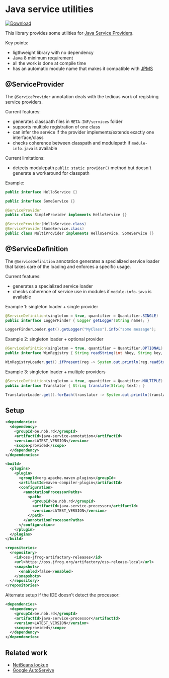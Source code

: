 # Java service utilities

[![Download](https://img.shields.io/github/release/nbbrd/java-service-util.svg)](https://github.com/nbbrd/java-service-util/releases/latest)

This library provides some utilities for [Java Service Providers](https://www.baeldung.com/java-spi).

Key points:
- ligthweight library with no dependency
- Java 8 minimum requirement
- all the work is done at compile time
- has an automatic module name that makes it compatible with [JPMS](https://www.baeldung.com/java-9-modularity) 

## @ServiceProvider
The `@ServiceProvider` annotation deals with the tedious work of registring service providers.

Current features:
- generates classpath files in `META-INF/services` folder
- supports multiple registration of one class
- can infer the service if the provider implements/extends exactly one interface/class
- checks coherence between classpath and modulepath if `module-info.java` is available

Current limitations:
- detects modulepath `public static provider()` method but doesn't generate a workaround for classpath

Example:
```java
public interface HelloService {}

public interface SomeService {}

@ServiceProvider
public class SimpleProvider implements HelloService {}

@ServiceProvider(HelloService.class)
@ServiceProvider(SomeService.class)
public class MultiProvider implements HelloService, SomeService {}
```

## @ServiceDefinition
The `@ServiceDefinition` annotation generates a specialized service loader that takes care of the loading and enforces a specific usage.

Current features:
- generates a specialized service loader
- checks coherence of service use in modules if `module-info.java` is available

Example 1: singleton loader + single provider
```java
@ServiceDefinition(singleton = true, quantifier = Quantifier.SINGLE)
public interface LoggerFinder { Logger getLogger(String name); }

LoggerFinderLoader.get().getLogger("MyClass").info("some message");
```

Example 2: singleton loader + optional provider
```java
@ServiceDefinition(singleton = true, quantifier = Quantifier.OPTIONAL)
public interface WinRegistry { String readString(int hkey, String key, String valueName); }

WinRegistryLoader.get().ifPresent(reg -> System.out.println(reg.readString(HKEY_LOCAL_MACHINE, "SOFTWARE\\Microsoft\\Windows NT\\CurrentVersion", "ProductName")));
```

Example 3: singleton loader + multiple providers
```java
@ServiceDefinition(singleton = true, quantifier = Quantifier.MULTIPLE)
public interface Translator { String translate(String text); }

TranslatorLoader.get().forEach(translator -> System.out.println(translator.translate("hello")));
```

## Setup

```xml
<dependencies>
  <dependency>
    <groupId>be.nbb.rd</groupId>
    <artifactId>java-service-annotation</artifactId>
    <version>LATEST_VERSION</version>
    <scope>provided</scope>
  </dependency>
</dependencies>

<build>
  <plugins>
    <plugin>
      <groupId>org.apache.maven.plugins</groupId>
      <artifactId>maven-compiler-plugin</artifactId>
      <configuration>
        <annotationProcessorPaths>
          <path>
            <groupId>be.nbb.rd</groupId>
            <artifactId>java-service-processor</artifactId>
            <version>LATEST_VERSION</version>
          </path>
        </annotationProcessorPaths>
      </configuration>
    </plugin>
  </plugins>
</build>

<repositories>
  <repository>
    <id>oss-jfrog-artifactory-releases</id>
    <url>https://oss.jfrog.org/artifactory/oss-release-local</url>
    <snapshots>
      <enabled>false</enabled>
    </snapshots>
  </repository>
</repositories>
```
Alternate setup if the IDE doesn't detect the processor:
```xml
<dependencies>
  <dependency>
    <groupId>be.nbb.rd</groupId>
    <artifactId>java-service-processor</artifactId>
    <version>LATEST_VERSION</version>
    <scope>provided</scope>
  </dependency>
</dependencies>
```

## Related work

- [NetBeans lookup](https://search.maven.org/search?q=g:org.netbeans.api%20AND%20a:org-openide-util-lookup&core=gav)
- [Google AutoServive](https://www.baeldung.com/google-autoservice)
